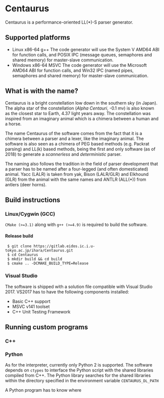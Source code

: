 Centaurus
========

Centaurus is a performance-oriented LL(\*)-S parser generator.

## Supported platforms

* Linux x86-64 g++
The code generator will use the System V AMD64 ABI for function calls,
and POSIX IPC (message queues, semaphores and shared memory) for master-slave communication.
* Windows x86-64 MSVC
The code generator will use the Microsoft AMD64 ABI for function calls,
and Win32 IPC (named pipes, semaphores and shared memory) for master-slave communication.

## What is with the name?

Centaurus is a bright constellation low down in the southern sky (in Japan).
The alpha star of the constellation (*Alpha Centauri*, -0.1 mv) is also known as the closest star to Earth, 4.37 light years away.
The constellation was inspired from an imaginary animal which is a chimera between a human and a horse.

The name Centaurus of the software comes from the fact that it is a chimera between a parser and a lexer, like the imaginary animal.
The software is also seen as a chimera of PEG based methods (e.g. Packrat parsing) and LL(k) based methods,
being the first and only software (as of 2018) to generate a *scannerless* and *deterministic* parser.

The naming also follows the tradition in the field of parser development that a parser has to be named after a four-legged (and often domesticated) animal.
Yacc (LALR) is taken from yak, Bison (LALR/GLR) and Elkhound (GLR) from the animal with the same names and ANTLR (ALL(*)) from antlers (deer horns).

## Build instructions

### Linux/Cygwin (GCC)

```CMake (>=3.1)``` along with ```g++ (>=4.9)``` is required to build the software.

#### Release build

```
 $ git clone https://gitlab.eidos.ic.i.u-tokyo.ac.jp/ihara/Centaurus.git
 $ cd Centaurus
 $ mkdir build && cd build
 $ cmake .. -DCMAKE_BUILD_TYPE=Release
```

### Visual Studio

The software is shipped with a solution file compatible with Visual Studio 2017.
VS2017 has to have the following components installed:

 * Basic C++ support
 * MSVC v141 toolset
 * C++ Unit Testing Framework

## Running custom programs

### C++



### Python

As for the interpreter, currently only Python 2 is supported. The software depends on ```ctypes``` to interface the Python script with the shared libraries compiled from C++.
The Python library searches for the shared libraries within the directory specified in the environment variable ```CENTAURUS_DL_PATH```

A Python program has to know where 